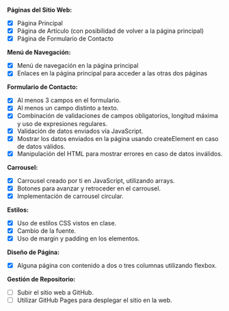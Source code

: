 **Páginas del Sitio Web:**

- [x] Página Principal
- [x] Página de Artículo (con posibilidad de volver a la página principal)
- [x] Página de Formulario de Contacto

**Menú de Navegación:**

- [x] Menú de navegación en la página principal
- [x] Enlaces en la página principal para acceder a las otras dos páginas

**Formulario de Contacto:**

- [x] Al menos 3 campos en el formulario.
- [x] Al menos un campo distinto a texto.
- [x] Combinación de validaciones de campos obligatorios, longitud máxima y uso de expresiones regulares.
- [x] Validación de datos enviados vía JavaScript.
- [x] Mostrar los datos enviados en la página usando createElement en caso de datos válidos.
- [x] Manipulación del HTML para mostrar errores en caso de datos inválidos.

**Carrousel:**

- [x] Carrousel creado por ti en JavaScript, utilizando arrays.
- [x] Botones para avanzar y retroceder en el carrousel.
- [x] Implementación de carrousel circular.

**Estilos:**

- [x] Uso de estilos CSS vistos en clase.
- [x] Cambio de la fuente.
- [x] Uso de margin y padding en los elementos.

**Diseño de Página:**

- [x] Alguna página con contenido a dos o tres columnas utilizando flexbox.

**Gestión de Repositorio:**

- [ ] Subir el sitio web a GitHub.
- [ ] Utilizar GitHub Pages para desplegar el sitio en la web.
